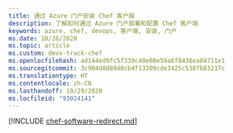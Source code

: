 ```yaml
---
title: 通过 Azure 门户安装 Chef 客户端
description: 了解如何通过 Azure 门户部署和配置 Chef 客户端
keywords: azure, chef, devops, 客户端, 安装, 门户
ms.date: 10/28/2020
ms.topic: article
ms.custom: devx-track-chef
ms.openlocfilehash: ad144ed9fc5f339c40e08e59a6f8436ea84711e1
ms.sourcegitcommit: 3c904d8d89d0cb4f13209cde3425c5307b83237c
ms.translationtype: HT
ms.contentlocale: zh-CN
ms.lasthandoff: 10/29/2020
ms.locfileid: "93024141"
---
```

[!INCLUDE [chef-software-redirect.md](includes/chef-software-redirect.md)]